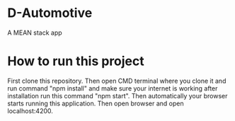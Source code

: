# D-Automotive
A MEAN stack app

# How to run this project
First clone this repository. Then open CMD terminal where you clone it and run command "npm install" and make sure your internet is working after installation run this command "npm start". Then automatically your browser starts running this application. Then open browser and open localhost:4200.

